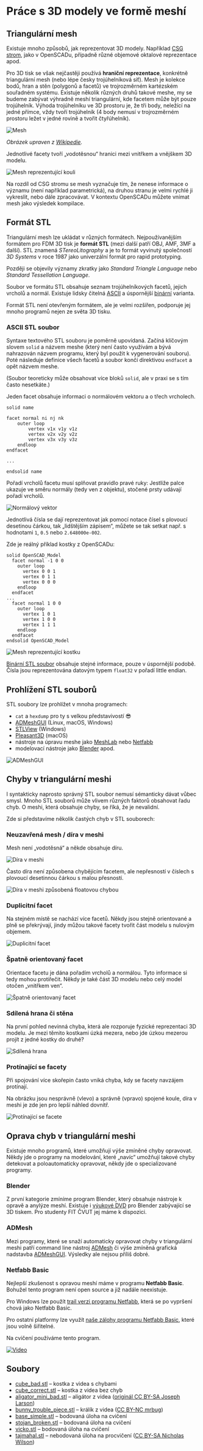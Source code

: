 Práce s 3D modely ve formě meshí
================================

Triangulární mesh
-----------------

Existuje mnoho způsobů, jak reprezentovat 3D modely. Například [CSG strom],
jako v OpenSCADu, případně různé objemové oktalové reprezentace apod.

[CSG strom]: https://en.wikipedia.org/wiki/Constructive_solid_geometry

Pro 3D tisk se však nejčastěji používá **hraniční reprezentace**, konkrétně
triangulární mesh (nebo lépe česky trojúhelníková síť). Mesh je kolekce bodů,
hran a stěn (polygonů a facetů) ve trojrozměrném kartézském souřadném systému.
Existuje několik různých druhů takové meshe, my se budeme zabývat výhradně
meshí triangulární, kde facetem může být pouze trojúhelník. Výhoda trojúhelníku
ve 3D prostoru je, že tři body, neležící na jedné přímce, vždy tvoří
trojúhelník (4 body nemusí v trojrozměrném prostoru ležet v jedné rovině a
tvořit čtyřúhelník).

![Mesh](../images/mesh/mesh.svg.png)

_Obrázek upraven z [Wikipedie](https://commons.wikimedia.org/wiki/File:Mesh_overview.svg)._

Jednotlivé facety tvoří „vodotěsnou“ hranici mezi vnitřkem a vnějškem 3D modelu.

![Mesh reprezentující kouli](../images/mesh/sphere.svg.png)

Na rozdíl od CSG stromu se mesh vyznačuje tím, že nenese informace o významu
(není například parametrická), na druhou stranu je velmi rychlé ji vykreslit,
nebo dále zpracovávat. V kontextu OpenSCADu můžete vnímat mesh jako výsledek
kompilace.

Formát STL
----------

Triangulární mesh lze ukládat v různých formátech. Nejpoužívanějším formátem
pro FDM 3D tisk je **formát STL** (mezi další patří OBJ, AMF, 3MF a další).
STL znamená _STereoLitography_ a je to formát vyvinutý společností _3D Systems_
v roce 1987 jako univerzální formát pro rapid prototyping.

Později se objevily významy zkratky jako _Standard Triangle Language_ nebo
_Standard Tessellation Language_.

Soubor ve formátu STL obsahuje seznam trojúhelníkových facetů, jejich vrcholů
a normál. Existuje lidsky čitelná [ASCII] a úspornější [binární] varianta.

Formát STL není otevřeným formátem, ale je velmi rozšířen, podporuje jej mnoho
programů nejen ze světa 3D tisku.

[ASCII]: http://en.wikipedia.org/wiki/STL_(file_format)#ASCII_STL
[binární]: http://en.wikipedia.org/wiki/STL_(file_format)#Binary_STL

### ASCII STL soubor

Syntaxe textového STL souboru je poměrně upovídaná. Začíná klíčovým slovem
`solid` a názvem meshe (který není často využívám a bývá nahrazován názvem
programu, který byl použit k vygenerování souboru). Poté následuje definice
všech facetů a soubor končí direktivou `endfacet` a opět názvem meshe.

(Soubor teoreticky může obsahovat více bloků `solid`, ale v praxi se s tím
často nesetkáte.)

Jeden facet obsahuje informaci o normálovém vektoru a o třech vrcholech.

```stl
solid name

facet normal ni nj nk
    outer loop
        vertex v1x v1y v1z
        vertex v2x v2y v2z
        vertex v3x v3y v3z
    endloop
endfacet

...

endsolid name
```

Pořadí vrcholů facetu musí splňovat pravidlo pravé ruky: Jestliže palce ukazuje
ve směru normály (tedy ven z objektu), stočené prsty udávají pořadí vrcholů.

![Normálový vektor](../images/mesh/normal_vector.svg.png)

Jednotlivá čísla se dají reprezentovat jak pomocí notace čísel s plovoucí
desetinou čárkou, tak „lidštějším zápisem“, můžete se tak setkat např.
s hodnotami `1`, `0.5` nebo `2.648000e-002`.

Zde je reálný příklad kostky z OpenSCADu:

```stl
solid OpenSCAD_Model
  facet normal -1 0 0
    outer loop
      vertex 0 0 1
      vertex 0 1 1
      vertex 0 0 0
    endloop
  endfacet
...
  facet normal 1 0 0
    outer loop
      vertex 1 0 1
      vertex 1 0 0
      vertex 1 1 1
    endloop
  endfacet
endsolid OpenSCAD_Model
```

![Mesh reprezentující kostku](../images/mesh/cube.svg.png)


[Binární STL soubor][binární] obsahuje stejné informace, pouze v úspornější
podobě.
Čísla jsou reprezentována datovým typem `float32` v pořadí little endian.

Prohlížení STL souborů
----------------------

STL soubory lze prohlížet v mnoha programech:

  * `cat` a `hexdump` pro ty s velkou představivostí 😎
  * [ADMeshGUI](https://github.com/admesh/ADMeshGUI/) (Linux, macOS, Windows)
  * [STLView](http://www.freestlview.com/) (Windows)
  * [Pleasant3D](http://www.pleasantsoftware.com/developer/pleasant3d/) (macOS)
  * nástroje na úpravu meshe jako [MeshLab] nebo [Netfabb]
  * modelovací nástroje jako [Blender] apod.

[MeshLab]: http://www.meshlab.net/
[Netfabb]: https://github.com/3DprintFIT/netfabb-basic-download
[Blender]: https://www.blender.org/

![ADMeshGUI](../images/mesh/admeshgui.png)

Chyby v triangulární meshi
--------------------------

I syntakticky naprosto správný STL soubor nemusí sémanticky dávat vůbec smysl.
Mnoho STL souborů může vlivem různých faktorů obsahovat řadu chyb.
O meshi, která obsahuje chyby, se říká, že je nevalidní.

Zde si představíme několik častých chyb v STL souborech:

### Neuzavřená mesh / díra v meshi

Mesh není „vodotěsná“ a někde obsahuje díru.

![Díra v meshi](../images/mesh/mesh_hole.svg.png)

Často díra není způsobena chybějícím facetem, ale nepřesností v číslech
s plovoucí desetinnou čárkou s malou přesností.

![Díra v meshi způsobená floatovou chybou](../images/mesh/mesh_floaterror.svg.png)

### Duplicitní facet

Na stejném místě se nachází více facetů.
Někdy jsou stejně orientované a plně se překrývají, jindy můžou takové facety
tvořit část modelu s nulovým objemem.

![Duplicitní facet](../images/mesh/mesh_duplicate.svg.png)

### Špatně orientovaný facet

Orientace facetu je dána pořadím vrcholů a normálou. Tyto informace si tedy mohou protiřečit. Někdy je také část 3D modelu nebo celý model otočen „vnitřkem ven“.


![Špatně orientovaný facet](../images/mesh/mesh_flipped.svg.png)

### Sdílená hrana či stěna

Na první pohled nevinná chyba, která ale rozporuje fyzické reprezentaci 3D
modelu. Je mezi těmito kostkami úzká mezera, nebo jde úzkou mezerou projít
z jedné kostky do druhé?

![Sdílená hrana](../images/mesh/mesh_commonedge.svg.png)

### Protínající se facety

Při spojování více skořepin často vniká chyba, kdy se facety navzájem protínají.

Na obrázku jsou nesprávně (vlevo) a správně (vpravo) spojené koule, díra v meshi je zde jen pro lepší náhled dovnitř.

![Protínající se facete](../images/mesh/mesh_intersect.png)


Oprava chyb v triangulární meshi
--------------------------------

Existuje mnoho programů, které umožňují výše zmíněné chyby opravovat.
Někdy jde o programy na modelování, které „navíc“ umožňují takové chyby
detekovat a poloautomaticky opravovat, někdy jde o specializované programy.

### Blender

Z první kategorie zmíníme program Blender, který obsahuje nástroje k opravě a
anylýze meshí. Existuje i
[výukové DVD](https://store.blender.org/product/blender-for-3d-printing/)
pro Blender zabývající se 3D tiskem. Pro studenty FIT ČVUT jej máme k dispozici.

### ADMesh

Mezi programy, které se snaží automaticky opravovat chyby v triangulární meshi
patří command line nástroj [ADMesh](http://github.com/admesh/admesh) či výše
zmíněná  grafická nadstavba [ADMeshGUI](https://github.com/admesh/ADMeshGUI).
Výsledky ale nejsou příliš dobré.

### Netfabb Basic

Nejlepší zkušenost s opravou meshí máme v programu **Netfabb Basic**.
Bohužel tento program není open source a již nadále neexistuje.

Pro Windows lze použít
[trail verzi programu Netfabb](https://www.autodesk.com/products/netfabb/free-trial),
která se po vypršení chová jako Netfabb Basic.

Pro ostatní platformy lze využít
[naše zálohy programu Netfabb Basic](https://github.com/3DprintFIT/netfabb-basic-download),
které jsou volně šiřitelné.

Na cvičení používáme tento program.

[![Video](../images/mesh/video.png)](https://www.youtube.com/watch?v=bl1AIYqPvcE)


Soubory
-------

  * [cube_bad.stl](../stls/mesh/cube_bad.stl) – kostka z videa s chybami
  * [cube_correct.stl](../stls/mesh/cube_correct.stl) – kostka z videa bez chyb
  * [aligator_mini_bad.stl](../stls/mesh/aligator_mini_bad.stl) – aligátor z videa ([originál CC BY-SA Joseph Larson](https://www.thingiverse.com/thing:21724))
  * [bunny_trouble_piece.stl](../stls/mesh/bunny_trouble_piece.stl) – králík z videa ([CC BY-NC mrbug](https://www.thingiverse.com/thing:7578))
  * [base_simple.stl](../stls/mesh/base_simple.stl) – bodovaná úloha na cvičení
  * [stojan_broken.stl](../stls/mesh/stojan_broken.stl) – bodovaná úloha na cvičení
  * [vicko.stl](../stls/mesh/vicko.stl) – bodovaná úloha na cvičení
  * [tajmahal.stl](../stls/mesh/tajmahal.stl) – nebodovaná úloha na procvičení ([CC BY-SA Nicholas Wilson](https://www.thingiverse.com/thing:11183))

